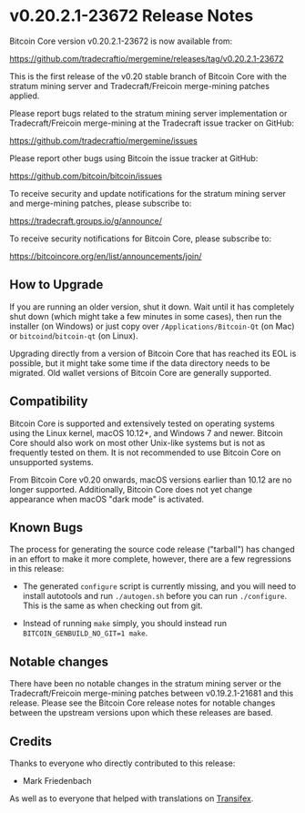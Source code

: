 v0.20.2.1-23672 Release Notes
=============================

Bitcoin Core version v0.20.2.1-23672 is now available from:

  https://github.com/tradecraftio/mergemine/releases/tag/v0.20.2.1-23672

This is the first release of the v0.20 stable branch of Bitcoin Core with the stratum mining server and Tradecraft/Freicoin merge-mining patches applied.

Please report bugs related to the stratum mining server implementation or Tradecraft/Freicoin merge-mining at the Tradecraft issue tracker on GitHub:

  https://github.com/tradecraftio/mergemine/issues

Please report other bugs using Bitcoin the issue tracker at GitHub:

  https://github.com/bitcoin/bitcoin/issues

To receive security and update notifications for the stratum mining server and merge-mining patches, please subscribe to:

  https://tradecraft.groups.io/g/announce/

To receive security notifications for Bitcoin Core, please subscribe to:

  https://bitcoincore.org/en/list/announcements/join/

How to Upgrade
--------------

If you are running an older version, shut it down. Wait until it has completely shut down (which might take a few minutes in some cases), then run the installer (on Windows) or just copy over `/Applications/Bitcoin-Qt` (on Mac) or `bitcoind`/`bitcoin-qt` (on Linux).

Upgrading directly from a version of Bitcoin Core that has reached its EOL is possible, but it might take some time if the data directory needs to be migrated.  Old wallet versions of Bitcoin Core are generally supported.

Compatibility
-------------

Bitcoin Core is supported and extensively tested on operating systems using the Linux kernel, macOS 10.12+, and Windows 7 and newer.  Bitcoin Core should also work on most other Unix-like systems but is not as frequently tested on them.  It is not recommended to use Bitcoin Core on unsupported systems.

From Bitcoin Core v0.20 onwards, macOS versions earlier than 10.12 are no longer supported. Additionally, Bitcoin Core does not yet change appearance when macOS "dark mode" is activated.

Known Bugs
----------

The process for generating the source code release ("tarball") has changed in an effort to make it more complete, however, there are a few regressions in this release:

- The generated `configure` script is currently missing, and you will need to install autotools and run `./autogen.sh` before you can run `./configure`. This is the same as when checking out from git.

- Instead of running `make` simply, you should instead run `BITCOIN_GENBUILD_NO_GIT=1 make`.

Notable changes
---------------

There have been no notable changes in the stratum mining server or the Tradecraft/Freicoin merge-mining patches between v0.19.2.1-21681 and this release.  Please see the Bitcoin Core release notes for notable changes between the upstream versions upon which these releases are based.

Credits
-------

Thanks to everyone who directly contributed to this release:

- Mark Friedenbach

As well as to everyone that helped with translations on [Transifex](https://www.transifex.com/tradecraft/freicoin-1/).

